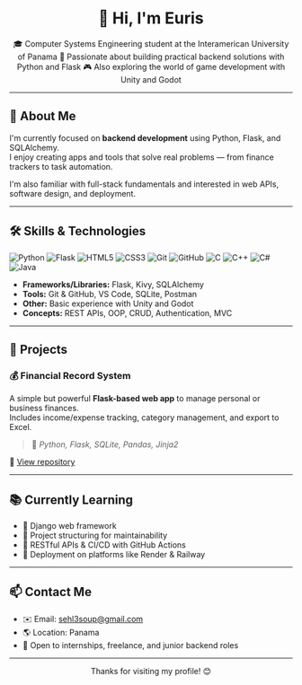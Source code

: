 <h1 align="center">👋 Hi, I'm Euris</h1>

<p align="center">
🎓 Computer Systems Engineering student at the Interamerican University of Panama  
🔧 Passionate about building practical backend solutions with Python and Flask  
🎮 Also exploring the world of game development with Unity and Godot
</p>

---

## 🚀 About Me

I'm currently focused on **backend development** using Python, Flask, and SQLAlchemy.  
I enjoy creating apps and tools that solve real problems — from finance trackers to task automation.  

I'm also familiar with full-stack fundamentals and interested in web APIs, software design, and deployment.

---

## 🛠️ Skills & Technologies

![Python](https://img.shields.io/badge/Python-3670A0?style=for-the-badge&logo=python&logoColor=white)
![Flask](https://img.shields.io/badge/Flask-000000?style=for-the-badge&logo=flask&logoColor=white)
![HTML5](https://img.shields.io/badge/HTML5-E34F26?style=for-the-badge&logo=html5&logoColor=white)
![CSS3](https://img.shields.io/badge/CSS3-1572B6?style=for-the-badge&logo=css3&logoColor=white)
![Git](https://img.shields.io/badge/Git-F05032?style=for-the-badge&logo=git&logoColor=white)
![GitHub](https://img.shields.io/badge/GitHub-181717?style=for-the-badge&logo=github&logoColor=white)
![C](https://img.shields.io/badge/C-00599C?style=for-the-badge&logo=c&logoColor=white)
![C++](https://img.shields.io/badge/C++-00599C?style=for-the-badge&logo=cplusplus&logoColor=white)
![C#](https://img.shields.io/badge/C%23-239120?style=for-the-badge&logo=c-sharp&logoColor=white)
![Java](https://img.shields.io/badge/Java-ED8B00?style=for-the-badge&logo=openjdk&logoColor=white)

- **Frameworks/Libraries:** Flask, Kivy, SQLAlchemy  
- **Tools:** Git & GitHub, VS Code, SQLite, Postman  
- **Other:** Basic experience with Unity and Godot  
- **Concepts:** REST APIs, OOP, CRUD, Authentication, MVC

---

## 📂 Projects

### 💰 Financial Record System
A simple but powerful **Flask-based web app** to manage personal or business finances.  
Includes income/expense tracking, category management, and export to Excel.  
> 🧰 *Python, Flask, SQLite, Pandas, Jinja2*

🔗 [View repository]()

---

## 📚 Currently Learning

- 🔹 Django web framework  
- 🔹 Project structuring for maintainability  
- 🔹 RESTful APIs & CI/CD with GitHub Actions  
- 🔹 Deployment on platforms like Render & Railway

---

## 📫 Contact Me

- ✉️ Email: sehl3soup@gmail.com  
- 🌎 Location: Panama  
- 💼 Open to internships, freelance, and junior backend roles  

---

<p align="center">Thanks for visiting my profile! 😊</p>
